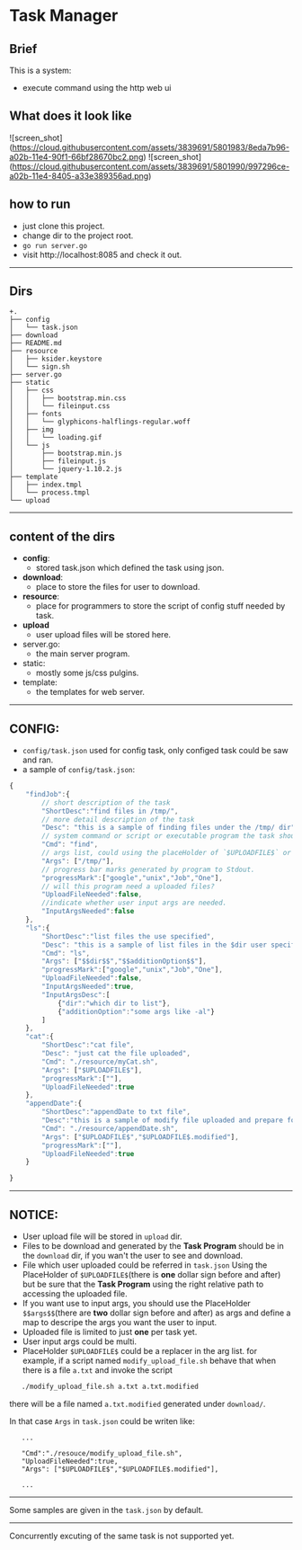 # Task Manager

## Brief 

This is a system:

* execute command using the http web ui

## What does it look like
![screen_shot] (https://cloud.githubusercontent.com/assets/3839691/5801983/8eda7b96-a02b-11e4-90f1-66bf28670bc2.png)
![screen_shot] (https://cloud.githubusercontent.com/assets/3839691/5801990/997296ce-a02b-11e4-8405-a33e389356ad.png)


## how to run

* just clone this project.
* change dir to the project root.
* `go run server.go`
* visit http://localhost:8085 and check it out.

------

## Dirs

    +.
    ├── config
    │   └── task.json
    ├── download
    ├── README.md
    ├── resource
    │   ├── ksider.keystore
    │   └── sign.sh
    ├── server.go
    ├── static
    │   ├── css
    │   │   ├── bootstrap.min.css
    │   │   └── fileinput.css
    │   ├── fonts
    │   │   └── glyphicons-halflings-regular.woff
    │   ├── img
    │   │   └── loading.gif
    │   └── js
    │       ├── bootstrap.min.js
    │       ├── fileinput.js
    │       └── jquery-1.10.2.js
    ├── template
    │   ├── index.tmpl
    │   └── process.tmpl
    └── upload  

------

## content of the dirs

   * **config**:
      - stored task.json which defined the task using json.
   * **download**:
      - place to store the files for user to download.
   * **resource**:
      - place for programmers to store the script of config stuff needed by task.
   * **upload**
      - user upload files will be stored here.
   * server.go:
      - the main server program.
   * static:
      - mostly some js/css pulgins.
   * template:
      - the templates for web server.

------

## CONFIG:

  - `config/task.json` used for config task, only configed task could be saw and ran.
  - a sample of `config/task.json`:

```javascript
{
    "findJob":{
        // short description of the task
        "ShortDesc":"find files in /tmp/", 
        // more detail description of the task
        "Desc": "this is a sample of finding files under the /tmp/ dir", 
        // system command or script or executable program the task should run
        "Cmd": "find", 
        // args list, could using the placeHolder of `$UPLOADFILE$` or `$$Args$$` which will be speicifeid by the next chapter.
        "Args": ["/tmp/"], 
        // progress bar marks generated by program to Stdout.
        "progressMark":["google","unix","Job","One"], 
        // will this program need a uploaded files?
        "UploadFileNeeded":false, 
        //indicate whether user input args are needed.
        "InputArgsNeeded":false 
    },
    "ls":{
        "ShortDesc":"list files the use specified",
        "Desc": "this is a sample of list files in the $dir user specified",
        "Cmd": "ls",
        "Args": ["$$dir$$","$$additionOption$$"],
        "progressMark":["google","unix","Job","One"],
        "UploadFileNeeded":false,
        "InputArgsNeeded":true,
        "InputArgsDesc":[
            {"dir":"which dir to list"},
            {"additionOption":"some args like -al"}
        ] 
    },
    "cat":{
        "ShortDesc":"cat file",
        "Desc": "just cat the file uploaded",
        "Cmd": "./resource/myCat.sh",
        "Args": ["$UPLOADFILE$"],
        "progressMark":[""],
        "UploadFileNeeded":true
    },
    "appendDate":{
        "ShortDesc":"appendDate to txt file",
        "Desc":"this is a sample of modify file uploaded and prepare for user to download",
        "Cmd": "./resource/appendDate.sh",
        "Args": ["$UPLOADFILE$","$UPLOADFILE$.modified"],
        "progressMark":[""],
        "UploadFileNeeded":true
    }

}
```
------

## NOTICE:

* User upload file will be stored in `upload` dir.
* Files to be download and generated by the **Task Program** should be in the `download` dir, if you wan't the user to see and download.
* File which user uploaded could be referred in `task.json` Using the PlaceHolder of `$UPLOADFILE$`(there is **one** dollar sign before and after) but be sure that the **Task Program** using the right relative path to accessing the uploaded file.
* If you want use to input args, you should use the PlaceHolder `$$args$$`(there are **two** dollar sign before and after) as args and define a map to descripe the args you want the user to input.
* Uploaded file is limited to just **one** per task yet.
* User input args could be multi.
* PlaceHolder `$UPLOADFILE$` could be a replacer in the arg list.
   for example, if a script named `modify_upload_file.sh` behave that when there is  a file `a.txt` and invoke the script

```bash
   ./modify_upload_file.sh a.txt a.txt.modified 

```
there will be a file named `a.txt.modified` generated under `download/`.

In that case `Args` in `task.json` could be writen like:
```
   ...

   "Cmd":"./resouce/modify_upload_file.sh",
   "UploadFileNeeded":true,
   "Args": ["$UPLOADFILE$","$UPLOADFILE$.modified"],
   
   ...
```

------
Some samples are given in the `task.json` by default.

------
Concurrently excuting of the same task is not supported yet.
